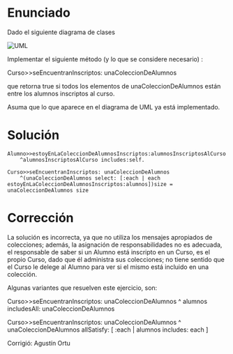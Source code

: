# Enunciado

Dado el siguiente diagrama de clases

![UML](Pregunta2.png)

Implementar el siguiente método (y lo que se considere necesario) :

Curso>>seEncuentranInscriptos: unaColeccionDeAlumnos

que retorna true si todos los elementos de unaColeccionDeAlumnos están entre los alumnos inscriptos al curso.

Asuma que lo que aparece en el diagrama de UML ya está implementado.

# Solución

```smalltalk
Alumno>>estoyEnLaColeccionDeAlumnosInscriptos:alumnosInscriptosAlCurso
    ^alumnosInscriptosAlCurso includes:self.

Curso>>seEncuentranInscriptos: unaColeccionDeAlumnos
    ^(unaColeccionDeAlumnos select: [:each | each estoyEnLaColeccionDeAlumnosInscriptos:alumnos])size =  unaColeccionDeAlumnos size
```

# Corrección

La solución es incorrecta, ya que no utiliza los mensajes apropiados de colecciones; además, la asignación de responsabilidades no es adecuada, el responsable de saber si un Alumno está inscripto en un Curso, es el propio Curso, dado que él administra sus colecciones; no tiene sentido que el Curso le delege al Alumno para ver si el mismo está incluido en una colección.

Algunas variantes que resuelven este ejercicio, son:

Curso>>seEncuentranInscriptos: unaColeccionDeAlumnos
    ^ alumnos includesAll: unaColeccionDeAlumnos

Curso>>seEncuentranInscriptos: unaColeccionDeAlumnos
    ^ unaColeccionDeAlumnos allSatisfy: [ :each | alumnos includes: each ]

Corrigió: Agustín Ortu